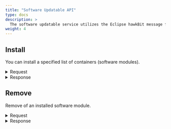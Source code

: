```yaml
---
title: "Software Updatable API"
type: docs
description: >
  The software updatable service utilizes the Eclipse hawkBit message format to install a specified list of containers (software modules) and remove already installed modules.
weight: 4
---
```


## **Install**
You can install a specified list of containers (software modules).

<details>
  <summary>Request</summary>

**Hono Command:** `command//<name>:<namespace>:edge:containers/req//install`

**Ditto Message:**

> | Name | Value | Description |
> | - | - | - |
> | topic | `<name>/<namespace>:edge:containers/things/live/messages/install` | Information about the affected Thing and the type of operation |
> | path | `/features/SoftwareUpdatable/inbox/messages/install` | A path to the `SoftwareUpdatable` Feature, it's message channel, and `install` command |
> | **Headers** | | Additional headers |
> | response-required | true/false | If response is required |
> | content-type | `application/json` | The content type |
> | correlation-id | container UUID | The container UUID |
> | **Value** | | |
> | correlationId | | Unique identifier that is used to associate and track the series of messages |
> | weight | | The weight is the priority in case of multiple, parallel instructions |
> | metadata | | The metadata is any other information which should be passed to the device |
> | forced | true/false | Forced to install the software modules |
> | **softwareModules** | | An array of modules that will be installed |
> | metadata | | The metadata is any other information which should be passed to the device |
> | **softwareModule** | | An unique identifier for the software module |
> | name | | The name of the software module |
> | version | | The version of the software module |
> | **artifacts** | | An array of artifacts contained in the software module |
> | filename | | The file name of the artifact behind the provided URLs |
> | size | | The size of the file in bytes |
> | **download** | | A map with protocols and links for artifact download |
> | key | HTTP/HTTPS/FTP/SFTP | Available transport protocols |
> | url | | URL to download the artifact |
> | md5url | | MD5URL to download the MD5SUM file |
> | **checksums** | | A map with checksums to verify the proper download |
> | MD5 | | MD5 checksum of the downloaded file |
> | SHA1 | | SHA1 checksum of the downloaded file |
> | SHA256 | | SHA256 checksum of the downloaded file |

<br>

**Example** : In this example, you can install the listed modules.

**Topic:** `command//edge:device:edge:containers/req//install`
```json
{
	"topic":"edge/device:edge:containers/things/live/messages/install",
	"headers":{
		"response-required":true,
		"content-type":"application/json",
		"correlation-id":"<UUID>"
	},
	"path":"/features/SoftwareUpdatable/inbox/messages/install",
	"value":{
		"correlationId":"other_correlation_id",
		"forced":true,
		"softwareModules":[
			{
				"softwareModule":{
					"name":"influxdb",
					"version":"1.8.4"
				},
				"artifacts":[
					{
						"filename":"valid.json",
						"download":{
							"HTTPS":{
								"url":"https://raw.githubusercontent.com/eclipse-kanto/container-management/main/containerm/pkg/testutil/config/container/valid.json",
								"md5url":"https://raw.githubusercontent.com/eclipse-kanto/container-management/main/containerm/pkg/testutil/config/container/valid.json"
							}
						},
						"checksums":{
							"MD5":"8c5a0fa2c01e218262d672bf643652fd",
							"SHA1":"7539b451d818d94bcd97d401a5467b3e1c0b8981",
							"SHA256":"be8f5def8e6a61caab078be0995826ae65f5993b1a35c18ed6045c3db37c4a3a"
						},
						"size":100
					}
				]
			}
		]
	}
}
```
</details>

<details>
  <summary>Response</summary>

**Hono Command** : `command//<name>:<namespace>:edge:containers/res//install`

**Ditto Message:**

> | Name | Value | Description |
> | - | - | - |
> | topic | `<name>/<namespace>:edge:containers/things/live/messages/install` | Information about the affected Thing and the type of operation |
> | path | `/features/SoftwareUpdatable/outbox/messages/install` | A path to the `SoftwareUpdatable` Feature, it's message channel, and `install` command |
> | **Headers** | | Additional headers |
> | content-type | `application/json` | The content type |
> | correlation-id | \<UUID\> | The same correlation id as the sent request message |
> | **Status** | | Status of the `install` operation`|

<br>

**Example** : Response of a successful install of the software modules.

**Topic:** `command//edge:device/res//install``
```json
{
	"topic":"edge/device:edge:containers/things/live/messages/install",
	"headers":{
		"content-type":"application/json",
		"correlation-id":"<UUID>"
	},
	"path":"/features/SoftwareUpdatable/outbox/messages/install",
	"status": 204
}
```
</details>

## **Remove**
Remove of an installed software module.

<details>
  <summary>Request</summary>

**Hono Command:** `command//<name>:<namespace>:edge:containers/req//remove`

**Ditto Message:**

> | Name | Value | Description |
> | - | - | - |
> | topic | `<name>/<namespace>:edge:containers/things/live/messages/remove` | Information about the affected Thing and the type of operation |
> | path | `/features/SoftwareUpdatable/inbox/messages/remove` | A path to the `SoftwareUpdatable` Feature, it's message channel, and `remove` command |
> | **Headers** | | Additional headers |
> | response-required | true/false | If response is required |
> | content-type | `application/json` | The content type |
> | correlation-id | container UUID | The container UUID |
> | **Value** | | Json presentation of the software module to be removed |
> | correlationId | | Unique identifier that is used to associate and track the series of messages |
> | weight | | The weight is the priority in case of multiple, parallel instructions |
> | metadata | | The metadata is any other information which should be passed to the device |
> | forced | true/false | Force remove the software modules |
> | **software** | | An array of software modules to be removed |
> | group | | An identifier which groups the dependency into a certain category |
> | name | | The dependency name |
> | version | | The dependency version |
> | type | | The "category" classifier of the dependency |

<br>

**Example** : In this example, you can remove an existing software modules.

**Topic:** `command//edge:device:edge:containers/req//remove`
```json
{
	"topic":"edge/device/things:edge:containers/live/messages/remove",
	"headers":{
		"response-required":true,
		"content-type":"application/json",
		"correlation-id":"<UUID>"
	},
	"path":"/features/SoftwareUpdatable/inbox/messages/remove",
	"value": {
		"correlationId":"other_correlation_id",
		"forced":true,
		"software":[
			{
				"name":"influxdb",
				"version":""
			}
		]
	}
}
```
</details>

<details>
  <summary>Response</summary>

**Hono Command** : `command//<name>:<namespace>:edge:containers/res//remove`

**Ditto Message:**

> | Name | Value | Description |
> | - | - | - |
> | topic | `<name>/<namespace>:edge:containers/things/live/messages/remove` | Information about the affected Thing and the type of operation |
> | path | `/features/SoftwareUpdatable/outbox/messages/remove` | A path to the `SoftwareUpdatable` Feature, it's message channel, and `remove` command |
> | **Headers** | | Additional headers |
> | correlation-id | container UUID | The container UUID |
> | **Status** | | Status of the operation remove software modules from container |

<br>

**Example** : The response of successful removal of software modules.

**Topic:** `command//edge:device:edge:containers/res//remove``
```json
{
	"topic":"edge/device:edge:containers/things/live/messages/remove",
	"headers":{
		"correlation-id":"<UUID>"
	},
	"path":"/features/SoftwareUpdatable/outbox/messages/remove",
	"status":204
}
```
</details>